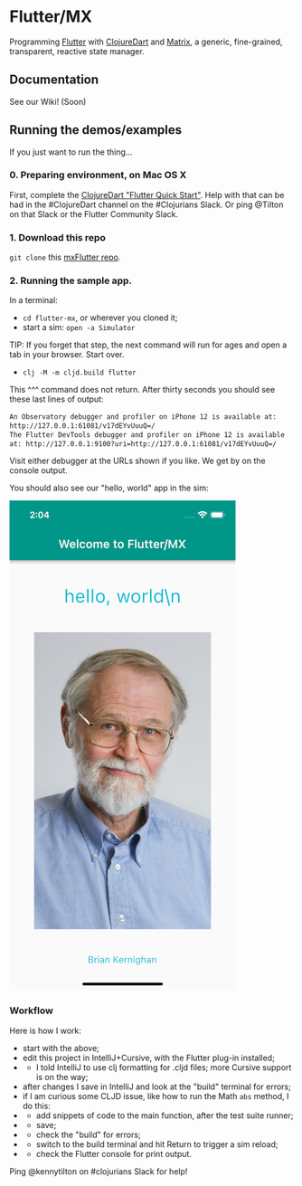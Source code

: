 # Flutter/MX

Programming [Flutter](https://flutter.dev/?gclid=CjwKCAjwwdWVBhA4EiwAjcYJEEoxUuE14sd2MGLJW35qeuJynmTRjqpUL3SbIUhOiS4TihjyZ9iTVRoCJkoQAvD_BwE&gclsrc=aw.ds) with [ClojureDart](https://github.com/Tensegritics/ClojureDart) and [Matrix](https://github.com/kennytilton/matrix), a generic, fine-grained, transparent, reactive state manager.

## Documentation
See our Wiki! (Soon)

## Running the demos/examples

If you just want to run the thing...

### 0. Preparing environment, on Mac OS X

First, complete the [ClojureDart "Flutter Quick Start"](https://github.com/Tensegritics/ClojureDart/blob/main/doc/flutter-quick-start.md). Help with that can be had in the #ClojureDart channel on the #Clojurians Slack. Or ping @Tilton on that Slack or the Flutter Community Slack.

### 1. Download this repo
`git clone` this [mxFlutter repo](https://github.com/kennytilton/mxflutter).

### 2. Running the sample app.

In a terminal:
* `cd flutter-mx`, or wherever you cloned it;
* start a sim: `open -a Simulator`

TIP: If you forget that step, the next command will run for ages and open a tab in your browser. Start over. 

* `clj -M -m cljd.build flutter`

This ^^^ command does not return. After thirty seconds you should see these last lines of output:
```
An Observatory debugger and profiler on iPhone 12 is available at: http://127.0.0.1:61081/v17dEYvUuuQ=/
The Flutter DevTools debugger and profiler on iPhone 12 is available at: http://127.0.0.1:9100?uri=http://127.0.0.1:61081/v17dEYvUuuQ=/
```
Visit either debugger at the URLs shown if you like. We get by on the console output.

You should also see our "hello, world" app in the sim:

![FMX Hello World screenshot](image/hello-world-app.jpg)

### Workflow
Here is how I work:

* start with the above;
* edit this project in IntelliJ+Cursive, with the Flutter plug-in installed;
* * I told IntelliJ to use clj formatting for .cljd files; more Cursive support is on the way;
* after changes I save in IntelliJ and look at the "build" terminal for errors;
* if I am curious some CLJD issue, like how to run the Math `abs` method, I do this:
* * add snippets of code to the main function, after the test suite runner;
* * save;
* * check the "build" for errors;
* * switch to the build terminal and hit Return to trigger a sim reload;
* * check the Flutter console for print output.

Ping @kennytilton on #clojurians Slack for help!
